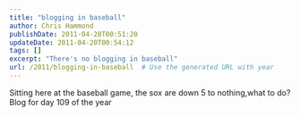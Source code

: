 ```yaml
---
title: "blogging in baseball"
author: Chris Hammond
publishDate: 2011-04-20T00:51:20
updateDate: 2011-04-20T00:54:12
tags: []
excerpt: "There's no blogging in baseball"
url: /2011/blogging-in-baseball  # Use the generated URL with year
---
```

Sitting here at the baseball game, the sox are down 5 to nothing,what to do? Blog for day 109 of the year

